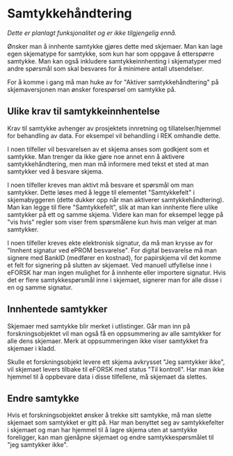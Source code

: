 # Samtykkehåndtering

*Dette er planlagt funksjonalitet og er ikke tilgjengelig ennå.*

Ønsker man å innhente samtykke gjøres dette med skjemaer. Man kan lage egen skjematype for samtykke, som kun har som oppgave å etterspørre samtykke. Man kan også inkludere samtykkeinnhenting i skjematyper med andre spørsmål som skal besvares for å minimere antall utsendelser.

For å komme i gang må man huke av for "Aktiver samtykkehåndtering" på skjemaversjonen man ønsker forespørsel om samtykke på.

## Ulike krav til samtykkeinnhentelse

Krav til samtykke avhenger av prosjektets innretning og tillatelser/hjemmel for behandling av data.  For eksempel vil behandling i REK omhandle dette. 

I noen tilfeller vil besvarelsen av et skjema anses som godkjent som et samtykke. Man trenger da ikke gjøre noe annet enn å aktivere samtykkehåndtering, men man må informere med tekst et sted at man samtykker ved å besvare skjema.

I noen tilfeller kreves  man aktivt må besvare et spørsmål om man samtykker. Dette løses med å legge til elementet "Samtykkefelt" i skjemabyggeren (dette dukker opp når man aktiverer samtykkehåndtering). Man kan legge til flere "Samtykkefelt", slik at man kan innhente flere ulike samtykker på ett og samme skjema. Videre kan man for eksempel legge på "vis hvis" regler som viser frem spørsmålene kun hvis man velger at man samtykker.

I noen tilfeller kreves ekte elektronisk signatur, da må man krysse av for "Innhent signatur ved ePROM besvarelse". For digital besvarelse må man signere med BankID (medfører en kostnad), for papirskjema vil det komme et felt for signering på slutten av skjemaet. Ved manuell utfyllelse inne i eFORSK har man ingen mulighet for å innhente eller importere signatur. Hvis det er flere samtykkespørsmål inne i skjemaet, signerer man for alle disse i en og samme signatur.

## Innhentede samtykker

Skjemaer med samtykke blir merket i utlistinger. Går man inn på forskningsobjektet vil man også få en oppsummering av alle samtykker for alle dens skjemaer. Merk at oppsummeringen ikke viser samtykket fra skjemaer i kladd.

Skulle et forskningsobjekt levere ett skjema avkrysset "Jeg samtykker ikke", vil skjemaet levers tilbake til eFORSK med status "Til kontroll". Har man ikke hjemmel til å oppbevare data i disse tilfellene, må skjemaet da slettes.

## Endre samtykke

Hvis et forskningsobjektet ønsker å trekke sitt samtykke, må man slette skjemaet som samtykket er gitt på. 
Har man benyttet seg av samtykkefelter i skjemaet og man har hjemmel til å lagre skjema uten at samtykke foreligger, kan man gjenåpne skjemaet og endre samtykkespørsmålet til "jeg samtykker ikke".
